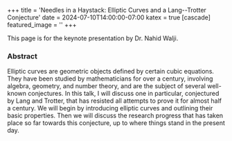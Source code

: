 +++
title = 'Needles in a Haystack: Elliptic Curves and a Lang--Trotter Conjecture'
date = 2024-07-10T14:00:00-07:00
katex = true
[cascade]
  featured_image = ''
+++

This page is for the keynote presentation by Dr. Nahid Walji.

### Abstract

Elliptic curves are geometric objects defined by certain cubic equations. They have been studied by mathematicians for over a century, involving algebra, geometry, and number theory, and are the subject of several well-known conjectures. In this talk, I will discuss one in particular, conjectured by Lang and Trotter, that has resisted all attempts to prove it for almost half a century. We will begin by introducing elliptic curves and outlining their basic properties. Then we will discuss the research progress that has taken place so far towards this conjecture, up to where things stand in the present day.
